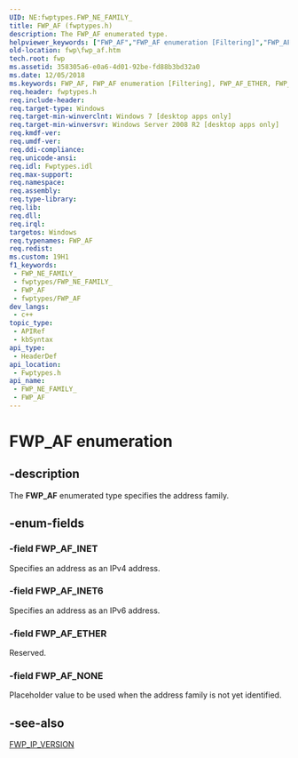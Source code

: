 ```yaml
---
UID: NE:fwptypes.FWP_NE_FAMILY_
title: FWP_AF (fwptypes.h)
description: The FWP_AF enumerated type.
helpviewer_keywords: ["FWP_AF","FWP_AF enumeration [Filtering]","FWP_AF_ETHER","FWP_AF_INET","FWP_AF_INET6","FWP_AF_NONE","fwp.fwp_af","fwptypes/FWP_AF","fwptypes/FWP_AF_ETHER","fwptypes/FWP_AF_INET","fwptypes/FWP_AF_INET6","fwptypes/FWP_AF_NONE"]
old-location: fwp\fwp_af.htm
tech.root: fwp
ms.assetid: 358305a6-e0a6-4d01-92be-fd88b3bd32a0
ms.date: 12/05/2018
ms.keywords: FWP_AF, FWP_AF enumeration [Filtering], FWP_AF_ETHER, FWP_AF_INET, FWP_AF_INET6, FWP_AF_NONE, fwp.fwp_af, fwptypes/FWP_AF, fwptypes/FWP_AF_ETHER, fwptypes/FWP_AF_INET, fwptypes/FWP_AF_INET6, fwptypes/FWP_AF_NONE
req.header: fwptypes.h
req.include-header: 
req.target-type: Windows
req.target-min-winverclnt: Windows 7 [desktop apps only]
req.target-min-winversvr: Windows Server 2008 R2 [desktop apps only]
req.kmdf-ver: 
req.umdf-ver: 
req.ddi-compliance: 
req.unicode-ansi: 
req.idl: Fwptypes.idl
req.max-support: 
req.namespace: 
req.assembly: 
req.type-library: 
req.lib: 
req.dll: 
req.irql: 
targetos: Windows
req.typenames: FWP_AF
req.redist: 
ms.custom: 19H1
f1_keywords:
 - FWP_NE_FAMILY_
 - fwptypes/FWP_NE_FAMILY_
 - FWP_AF
 - fwptypes/FWP_AF
dev_langs:
 - c++
topic_type:
 - APIRef
 - kbSyntax
api_type:
 - HeaderDef
api_location:
 - Fwptypes.h
api_name:
 - FWP_NE_FAMILY_
 - FWP_AF
---
```


# FWP_AF enumeration


## -description

The <b>FWP_AF</b> enumerated type specifies the address family.

## -enum-fields

### -field FWP_AF_INET

Specifies an address as an IPv4 address.

### -field FWP_AF_INET6

Specifies an address as an IPv6 address.

### -field FWP_AF_ETHER

Reserved.

### -field FWP_AF_NONE

Placeholder value to be used when the address family is not yet identified.

## -see-also

[FWP_IP_VERSION](/windows/desktop/api/fwptypes/ne-fwptypes-fwp_ip_version)

